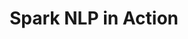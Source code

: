 ---
layout: demopage
title: Spark NLP in Action
full_width: true
permalink: /analyze_medical_text_german
key: demo
license: false
show_edit_on_github: false
show_date: false
data:
  sections:  
    - title: Spark NLP for Healthcare 
      excerpt: Analyze Medical Texts in German
      secheader: yes
      secheader:
        - title: Spark NLP for Healthcare
          subtitle: Analyze Medical Texts in German
          activemenu: analyze_medical_text_german
      source: yes
      source: 
        - title: Detect symptoms, treatments and other clinical information in German
          id: detect_symptoms
          image: 
              src: /assets/images/Detect_causality_between_symptoms.svg
          image2: 
              src: /assets/images/Detect_causality_between_symptoms_f.svg
          excerpt: Automatically identify symptoms, diagnoses, procedures, body parts or medication in German clinical texts.
          actions:
          - text: Live Demo
            type: normal
            url: https://demo.johnsnowlabs.com/healthcare/NER_HEALTHCARE_DE/
          - text: Colab Netbook
            type: blue_btn
            url: https://colab.research.google.com/github/JohnSnowLabs/spark-nlp-workshop/blob/master/tutorials/streamlit_notebooks/healthcare/NER_HEALTHCARE_DE.ipynb
        - title: Resolve German Clinical Health Information using the SNOMED taxonomy
          id: resolve_german_clinical_health_information_using_snomed_taxonomy 
          image: 
              src: /assets/images/Resolve_German_Clinical_Health_Information_using_the_SNOMED_taxonomy.svg
          image2: 
              src: /assets/images/Resolve_German_Clinical_Health_Information_using_the_SNOMED_taxonomy_f.svg
          excerpt: This demo shows how German clinical health information (like diagnoses/procedures) can be mapped to codes using the SNOMED taxonomy.
          actions:
          - text: Live Demo
            type: normal
            url: https://demo.johnsnowlabs.com/healthcare/ER_SNOMED_DE/
          - text: Colab Netbook
            type: blue_btn
            url: https://colab.research.google.com/github/JohnSnowLabs/spark-nlp-workshop/blob/master/tutorials/Certification_Trainings/Healthcare/14.German_Healthcare_Models.ipynb
        - title: Resolve German Clinical Findings using the ICD10-GM taxonomy 
          id: resolve_german_clinical_findings_using_icd10_gm_taxonomy 
          image: 
              src: /assets/images/Resolve_German_Clinical_Findings_using_the_ICD10-GM_taxonomy.svg
          image2: 
              src: /assets/images/Resolve_German_Clinical_Findings_using_the_ICD10-GM_taxonomy_f.svg
          excerpt: This demo shows how German clinical findings can be mapped to codes using the ICD10-GM taxonomy.
          actions:
          - text: Live Demo
            type: normal
            url: https://demo.johnsnowlabs.com/healthcare/ER_ICD10_GM_DE/
          - text: Colab Netbook
            type: blue_btn
            url: https://colab.research.google.com/github/JohnSnowLabs/spark-nlp-workshop/blob/master/tutorials/streamlit_notebooks/healthcare/ER_ICD10_GM_DE.ipynb
        - title: Detect PHI terminology in German medical text
          id: detect_phi_terminology_german_medical_text  
          image: 
              src: /assets/images/Detect_PHI_terminology_German_medical_text.svg
          image2: 
              src: /assets/images/Detect_PHI_terminology_German_medical_text_f.svg
          excerpt: This demo shows how Protected Health Information (PHI) in German that may need to be de-identified can be extracted using Spark NLP Healthcare NER model.
          actions:
          - text: Live Demo
            type: normal
            url: https://demo.johnsnowlabs.com/healthcare/NER_DEID_DE/
          - text: Colab Netbook
            type: blue_btn
            url: https://github.com/JohnSnowLabs/spark-nlp-workshop/blob/master/tutorials/Certification_Trainings/Healthcare/4.1.Clinical_Deidentification_in_German.ipynb    
---